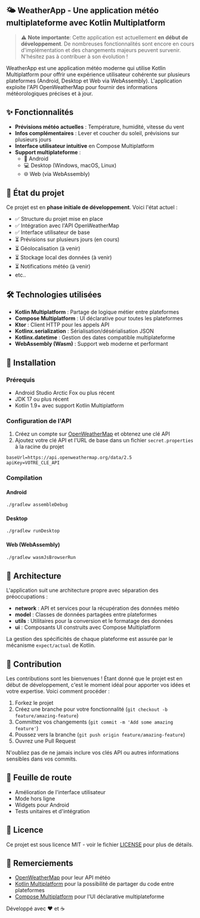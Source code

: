 ## 🌤️ WeatherApp - Une application météo multiplateforme avec Kotlin Multiplatform

> ⚠️ **Note importante**: Cette application est actuellement **en début de développement**. De nombreuses fonctionnalités sont encore en cours d'implémentation et des changements majeurs peuvent survenir. N'hésitez pas à contribuer à son évolution !
> 

WeatherApp est une application météo moderne qui utilise Kotlin Multiplatform pour offrir une expérience utilisateur cohérente sur plusieurs plateformes (Android, Desktop et Web via WebAssembly). L'application exploite l'API OpenWeatherMap pour fournir des informations météorologiques précises et à jour.

## ✨ Fonctionnalités
- **Prévisions météo actuelles** : Température, humidité, vitesse du vent
- **Infos complémentaires** : Lever et coucher du soleil, prévisions sur plusieurs jours
- **Interface utilisateur intuitive** en Compose Multiplatform
- **Support multiplateforme** :
    - 📱 Android
    - 💻 Desktop (Windows, macOS, Linux)
    - 🌐 Web (via WebAssembly)

## 🚧 État du projet
Ce projet est en **phase initiale de développement**. Voici l'état actuel :
- ✅ Structure du projet mise en place
- ✅ Intégration avec l'API OpenWeatherMap
- ✅ Interface utilisateur de base
- ⏳ Prévisions sur plusieurs jours (en cours)
- ⏳ Géolocalisation (à venir)
- ⏳ Stockage local des données (à venir)
- ⏳ Notifications météo (à venir)
- etc..

## 🛠️ Technologies utilisées
- **Kotlin Multiplatform** : Partage de logique métier entre plateformes
- **Compose Multiplatform** : UI déclarative pour toutes les plateformes
- **Ktor** : Client HTTP pour les appels API
- **Kotlinx.serialization** : Sérialisation/désérialisation JSON
- **Kotlinx.datetime** : Gestion des dates compatible multiplateforme
- **WebAssembly (Wasm)** : Support web moderne et performant

## 🚀 Installation
### Prérequis
- Android Studio Arctic Fox ou plus récent
- JDK 17 ou plus récent
- Kotlin 1.9+ avec support Kotlin Multiplatform

### Configuration de l'API
1. Créez un compte sur [OpenWeatherMap](https://openweathermap.org/) et obtenez une clé API
2. Ajoutez votre clé API et l'URL de base dans un fichier `secret.properties` à la racine du projet
``` 
baseUrl=https://api.openweathermap.org/data/2.5
apiKey=VOTRE_CLE_API
```
### Compilation
#### Android
``` bash
./gradlew assembleDebug
```
#### Desktop
``` bash
./gradlew runDesktop
```
#### Web (WebAssembly)
``` bash
./gradlew wasmJsBrowserRun
```
## 🧩 Architecture
L'application suit une architecture propre avec séparation des préoccupations :
- **network** : API et services pour la récupération des données météo
- **model** : Classes de données partagées entre plateformes
- **utils** : Utilitaires pour la conversion et le formatage des données
- **ui** : Composants UI construits avec Compose Multiplatform

La gestion des spécificités de chaque plateforme est assurée par le mécanisme `expect/actual` de Kotlin.
## 🔄 Contribution
Les contributions sont les bienvenues ! Étant donné que le projet est en début de développement, c'est le moment idéal pour apporter vos idées et votre expertise. Voici comment procéder :
1. Forkez le projet
2. Créez une branche pour votre fonctionnalité (`git checkout -b feature/amazing-feature`)
3. Committez vos changements (`git commit -m 'Add some amazing feature'`)
4. Poussez vers la branche (`git push origin feature/amazing-feature`)
5. Ouvrez une Pull Request

N'oubliez pas de ne jamais inclure vos clés API ou autres informations sensibles dans vos commits.

## 📝 Feuille de route
- Amélioration de l'interface utilisateur
- Mode hors ligne
- Widgets pour Android
- Tests unitaires et d'intégration

## 📜 Licence
Ce projet est sous licence MIT - voir le fichier [LICENSE](LICENSE) pour plus de détails.

## 🙏 Remerciements
- [OpenWeatherMap](https://openweathermap.org/) pour leur API météo
- [Kotlin Multiplatform](https://kotlinlang.org/docs/multiplatform.html) pour la possibilité de partager du code entre plateformes
- [Compose Multiplatform](https://www.jetbrains.com/lp/compose-multiplatform/) pour l'UI déclarative multiplateforme

Développé avec ❤️ et ☕
